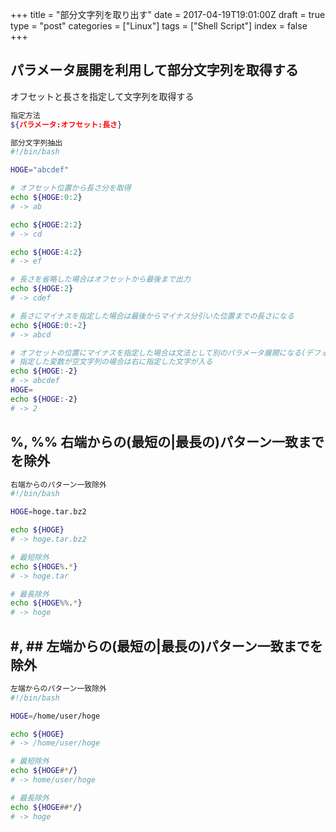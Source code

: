 +++
title = "部分文字列を取り出す"
date = 2017-04-19T19:01:00Z
draft = true
type = "post"
categories = ["Linux"]
tags = ["Shell Script"]
index = false
+++

## パラメータ展開を利用して部分文字列を取得する

オフセットと長さを指定して文字列を取得する

```bash
指定方法
${パラメータ:オフセット:長さ}
```

```bash
部分文字列抽出
#!/bin/bash

HOGE="abcdef"

# オフセット位置から長さ分を取得
echo ${HOGE:0:2}
# -> ab

echo ${HOGE:2:2}
# -> cd

echo ${HOGE:4:2}
# -> ef

# 長さを省略した場合はオフセットから最後まで出力
echo ${HOGE:2}
# -> cdef

# 長さにマイナスを指定した場合は最後からマイナス分引いた位置までの長さになる
echo ${HOGE:0:-2}
# -> abcd

# オフセットの位置にマイナスを指定した場合は文法として別のパラメータ展開になる(デフォルト値の指定)
# 指定した変数が空文字列の場合は右に指定した文字が入る
echo ${HOGE:-2}
# -> abcdef
HOGE=
echo ${HOGE:-2}
# -> 2
```

## %, %% 右端からの(最短の|最長の)パターン一致までを除外

```bash
右端からのパターン一致除外
#!/bin/bash

HOGE=hoge.tar.bz2

echo ${HOGE}
# -> hoge.tar.bz2

# 最短除外
echo ${HOGE%.*}
# -> hoge.tar

# 最長除外
echo ${HOGE%%.*}
# -> hoge
```

## #, ## 左端からの(最短の|最長の)パターン一致までを除外

```bash
左端からのパターン一致除外
#!/bin/bash

HOGE=/home/user/hoge

echo ${HOGE}
# -> /home/user/hoge

# 最短除外
echo ${HOGE#*/}
# -> home/user/hoge

# 最長除外
echo ${HOGE##*/}
# -> hoge
```
